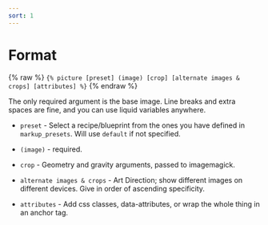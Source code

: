 ```yaml
---
sort: 1
---
```

# Format

{% raw %}
`{% picture [preset] (image) [crop] [alternate images & crops] [attributes] %}`
{% endraw %}

The only required argument is the base image. Line breaks and extra spaces are
fine, and you can use liquid variables anywhere.

* `preset` - Select a recipe/blueprint from the ones you have defined in
  `markup_presets`. Will use `default` if not specified.

* `(image)` - required.

* `crop` - Geometry and gravity arguments, passed to imagemagick.

* `alternate images & crops` - Art Direction; show different images on different
  devices. Give in order of ascending specificity.

* `attributes` - Add css classes, data-attributes, or wrap the whole thing in an
  anchor tag.
